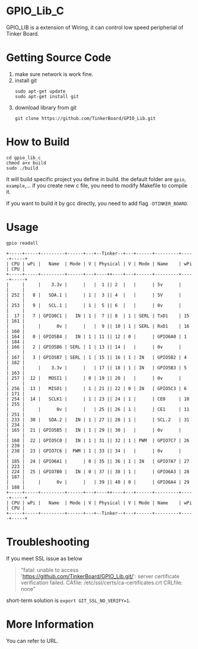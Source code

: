 # GPIO_Lib_C
  GPIO_LIB is a extension of Wiring, it can control low speed peripherial of Tinker Board.
  
# Getting Source Code
1. make sure network is work fine.
2. install git
    ```shell
    sudo apt-get update
    sudo apt-get install git
    ```
3. download library from git
    ```shell
    git clone https://github.com/TinkerBoard/GPIO_Lib.git
    ```

# How to Build
```
cd gpio_lib_c
chmod a+x build
sudo ./build
```
It will build specific project you define in build. the default folder are `gpio`, `example`,...
if you create new c file, you need to modify Makefile to compile it.

If you want to build it by gcc directly, you need to add flag `-DTINKER_BOARD`.
  
# Usage
 `gpio readall`
 ```
 +-----+-----+---------+------+---+--Tinker--+---+------+---------+-----+-----+
 | CPU | wPi |   Name  | Mode | V | Physical | V | Mode | Name    | wPi | CPU |
 +-----+-----+---------+------+---+----++----+---+------+---------+-----+-----+
 |     |     |    3.3v |      |   |  1 || 2  |   |      | 5v      |     |     |
 | 252 |   8 |   SDA.1 |      | 1 |  3 || 4  |   |      | 5V      |     |     |
 | 253 |   9 |   SCL.1 |      | 1 |  5 || 6  |   |      | 0v      |     |     |
 |  17 |   7 | GPIO0C1 |   IN | 1 |  7 || 8  | 1 | SERL | TxD1    | 15  | 161 |
 |     |     |      0v |      |   |  9 || 10 | 1 | SERL | RxD1    | 16  | 160 |
 | 164 |   0 | GPIO5B4 |   IN | 1 | 11 || 12 | 0 |      | GPIO6A0 | 1   | 184 |
 | 166 |   2 | GPIO5B6 | SERL | 1 | 13 || 14 |   |      | 0v      |     |     |
 | 167 |   3 | GPIO5B7 | SERL | 1 | 15 || 16 | 1 | IN   | GPIO5B2 | 4   | 162 |
 |     |     |    3.3v |      |   | 17 || 18 | 1 | IN   | GPIO5B3 | 5   | 163 |
 | 257 |  12 |   MOSI1 |      | 0 | 19 || 20 |   |      | 0v      |     |     |
 | 256 |  13 |   MISO1 |      | 1 | 21 || 22 | 0 | IN   | GPIO5C3 | 6   | 171 |
 | 254 |  14 |   SCLK1 |      | 1 | 23 || 24 | 1 |      | CE0     | 10  | 255 |
 |     |     |      0v |      |   | 25 || 26 | 1 |      | CE1     | 11  | 251 |
 | 233 |  30 |   SDA.2 |   IN | 1 | 27 || 28 | 1 |      | SCL.2   | 31  | 234 |
 | 165 |  21 | GPIO5B5 |   IN | 1 | 29 || 30 |   |      | 0v      |     |     |
 | 168 |  22 | GPIO5C0 |   IN | 1 | 31 || 32 | 1 | PWM  | GPIO7C7 | 26  | 239 |
 | 238 |  23 | GPIO7C6 |  PWM | 1 | 33 || 34 |   |      | 0v      |     |     |
 | 185 |  24 | GPIO6A1 |      | 0 | 35 || 36 | 1 | IN   | GPIO7A7 | 27  | 223 |
 | 224 |  25 | GPIO7B0 |   IN | 0 | 37 || 38 | 1 |      | GPIO6A3 | 28  | 187 |
 |     |     |      0v |      |   | 39 || 40 | 0 |      | GPIO6A4 | 29  | 188 |
 +-----+-----+---------+------+---+----++----+---+------+---------+-----+-----+
 | CPU | wPi |   Name  | Mode | V | Physical | V | Mode | Name    | wPi | CPU |
 +-----+-----+---------+------+---+--Tinker--+---+------+---------+-----+-----+
```
# Troubleshooting
If you meet SSL issue as below 
> "fatal: unable to access 'https://github.com/TinkerBoard/GPIO_Lib.git/': server certificate verification failed. CAfile: /etc/ssl/certs/ca-certificates.crt CRLfile: none"
  
short-term solution is `export GIT_SSL_NO_VERIFY=1`.
# More Information
  You can refer to URL.
